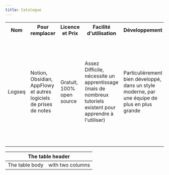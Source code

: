 ```yaml
---
title: Catalogue
---
```

<table>
  <tr>
    <th>Nom</th>
    <th>Pour remplacer</th>
    <th>Licence et Prix</th>
    <th>Facilité d'utilisation</th>
    <th>Développement</th>
    <th>Remarque</th>
  </tr>
  <tr>
    <td>Logseq</td>
    <td>Notion, Obsidian, AppFlowy et autres logiciels de prises de notes</td>
    <td>Gratuit, 100% open source</td>
    <td>Assez Difficile, nécessite un apprentissage (mais de nombreux tutoriels existent pour apprendre à l'utiliser)</td>
    <td>Particulièrement bien développé, dans un style moderne, par une équipe de plus en plus grande</td>
    <td>De nombreuses extensions pour facilité et accélérer certaines tâches et personnaliser l'interface. Données stocké localement (pas de piratage réseau ni de surveillance de données)</td>
</table>


<table>
    <thead>
        <tr>
            <th colspan="2">The table header</th>
        </tr>
    </thead>
    <tbody>
        <tr>
            <td>The table body</td>
            <td>with two columns</td>
        </tr>
    </tbody>
</table>